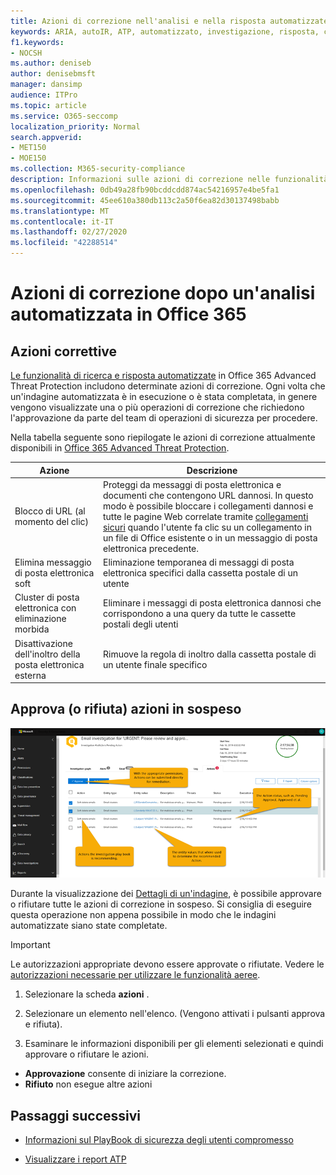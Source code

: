 ```yaml
---
title: Azioni di correzione nell'analisi e nella risposta automatizzate di Office 365
keywords: ARIA, autoIR, ATP, automatizzato, investigazione, risposta, correzione, minacce, avanzate, minacce, protezione
f1.keywords:
- NOCSH
ms.author: deniseb
author: denisebmsft
manager: dansimp
audience: ITPro
ms.topic: article
ms.service: O365-seccomp
localization_priority: Normal
search.appverid:
- MET150
- MOE150
ms.collection: M365-security-compliance
description: Informazioni sulle azioni di correzione nelle funzionalità di analisi e risposta automatizzate in Office 365 Advanced Threat Protection Plan 2.
ms.openlocfilehash: 0db49a28fb90bcddcdd874ac54216957e4be5fa1
ms.sourcegitcommit: 45ee610a380db113c2a50f6ea82d30137498babb
ms.translationtype: MT
ms.contentlocale: it-IT
ms.lasthandoff: 02/27/2020
ms.locfileid: "42288514"
---
```

# <a name="remediation-actions-following-an-automated-investigation-in-office-365"></a>Azioni di correzione dopo un'analisi automatizzata in Office 365

## <a name="remediation-actions"></a>Azioni correttive

[Le funzionalità di ricerca e risposta automatizzate](https://docs.microsoft.com/microsoft-365/security/office-365-security/office-365-air) in Office 365 Advanced Threat Protection includono determinate azioni di correzione. Ogni volta che un'indagine automatizzata è in esecuzione o è stata completata, in genere vengono visualizzate una o più operazioni di correzione che richiedono l'approvazione da parte del team di operazioni di sicurezza per procedere. 

Nella tabella seguente sono riepilogate le azioni di correzione attualmente disponibili in [Office 365 Advanced Threat Protection](office-365-atp.md). 

|Azione | Descrizione |
|-----|-----|
|Blocco di URL (al momento del clic) |Proteggi da messaggi di posta elettronica e documenti che contengono URL dannosi. In questo modo è possibile bloccare i collegamenti dannosi e tutte le pagine Web correlate tramite [collegamenti sicuri](https://docs.microsoft.com/microsoft-365/security/office-365-security/atp-safe-links) quando l'utente fa clic su un collegamento in un file di Office esistente o in un messaggio di posta elettronica precedente. |
|Elimina messaggio di posta elettronica soft  |Eliminazione temporanea di messaggi di posta elettronica specifici dalla cassetta postale di un utente|
|Cluster di posta elettronica con eliminazione morbida  |Eliminare i messaggi di posta elettronica dannosi che corrispondono a una query da tutte le cassette postali degli utenti|
|Disattivazione dell'inoltro della posta elettronica esterna |Rimuove la regola di inoltro dalla cassetta postale di un utente finale specifico|

## <a name="approve-or-reject-pending-actions"></a>Approva (o rifiuta) azioni in sospeso

![Pagina azione indagini AEREe](../../media/air-investigationactionspage.png)

Durante la visualizzazione dei [Dettagli di un'indagine](air-view-investigation-results.md), è possibile approvare o rifiutare tutte le azioni di correzione in sospeso. Si consiglia di eseguire questa operazione non appena possibile in modo che le indagini automatizzate siano state completate.

> [!IMPORTANT]
> Le autorizzazioni appropriate devono essere approvate o rifiutate. Vedere le [autorizzazioni necessarie per utilizzare le funzionalità aeree](office-365-air.md#required-permissions-to-use-air-capabilities).

1. Selezionare la scheda **azioni** .

2. Selezionare un elemento nell'elenco. (Vengono attivati i pulsanti approva e rifiuta).

3. Esaminare le informazioni disponibili per gli elementi selezionati e quindi approvare o rifiutare le azioni. 
 - **Approvazione** consente di iniziare la correzione.
 - **Rifiuto** non esegue altre azioni

## <a name="next-steps"></a>Passaggi successivi

- [Informazioni sul PlayBook di sicurezza degli utenti compromesso](https://docs.microsoft.com/microsoft-365/security/office-365-security/address-compromised-users-quickly)

- [Visualizzare i report ATP](https://docs.microsoft.com/microsoft-365/security/office-365-security/view-reports-for-atp)